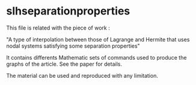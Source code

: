 # slhseparationproperties

This file is related with the piece of work :

"A type of interpolation between those of Lagrange and Hermite that uses nodal systems satisfying some separation properties"

It contains differents Mathematic sets of commands used to produce the graphs of the article. See the paper for details.

The material can be used and reproduced with any limitation.
